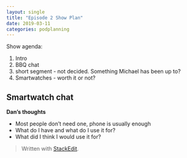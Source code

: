 ```yaml
---
layout: single
title: "Episode 2 Show Plan"
date: 2019-03-11
categories: podplanning
---
```


Show agenda:

1. Intro
2. BBQ chat
3. short segment - not decided. Something Michael has been up to?
4. Smartwatches - worth it or not?
    
## Smartwatch chat

**Dan’s thoughts**

* Most people don’t need one, phone is usually enough
* What do I have and what do I use it for?
* What did I think I would use it for?




> Written with [StackEdit](https://stackedit.io/).
<!--stackedit_data:
eyJoaXN0b3J5IjpbLTc2Mjk4ODEyMSwtMTQyOTM1MDU2Miw4MD
IwNzE4NTcsMTA4MTY0MDAxNl19
-->